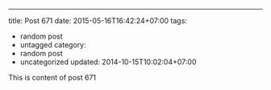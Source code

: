 ---
title: Post 671
date: 2015-05-16T16:42:24+07:00
tags:
  - random post
  - untagged
category:
  - random post
  - uncategorized
updated: 2014-10-15T10:02:04+07:00

This is content of post 671